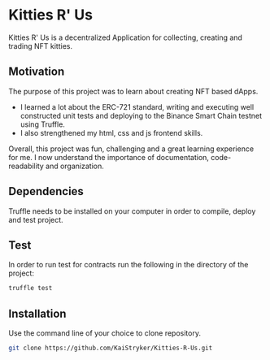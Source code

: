 # Kitties R' Us 

Kitties R' Us is a decentralized Application for collecting, creating and trading NFT kitties.

## Motivation

The purpose of this project was to learn about creating NFT based dApps. 

- I learned a lot about the ERC-721 standard, writing and executing well constructed unit tests and deploying to the Binance Smart Chain testnet using Truffle. 
- I also strengthened my html, css and js frontend skills.

Overall, this project was fun, challenging and a great learning experience for me. I now understand the importance of documentation, code-readability and organization.

## Dependencies
Truffle needs to be installed on your computer in order to compile, deploy and test project.

## Test 

In order to run test for contracts run the following in the directory of the project:

```bash
truffle test 
```

## Installation

Use the command line of your choice to clone repository.

```bash
git clone https://github.com/KaiStryker/Kitties-R-Us.git
